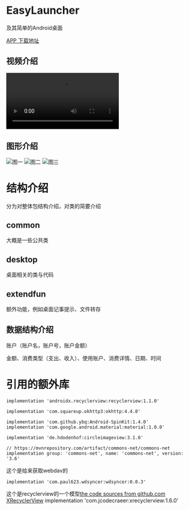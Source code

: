 # EasyLauncher
及其简单的Android桌面

[APP 下载地址](https://github.com/AIOCW/EasyLauncher/releases)

## 视频介绍
![演示视频](https://ps.aiocw.com/easylauncher/0.mp4)
## 图形介绍
![图一](https://ps.aiocw.com/easylauncher/1.jpg)
![图二](https://ps.aiocw.com/easylauncher/2.jpg)
![图三](https://ps.aiocw.com/easylauncher/3.jpg)


# 结构介绍
分为对整体包结构介绍，对类的简要介绍
## common
大概是一些公共类
## desktop
桌面相关的类与代码
## extendfun  
额外功能，例如桌面记事提示、文件转存
 
## 数据结构介绍
账户（账户名，账户号，账户金额）

金额、消费类型（支出、收入）、使用账户、消费详情、日期、时间

 
# 引用的额外库


    implementation 'androidx.recyclerview:recyclerview:1.1.0'

    implementation 'com.squareup.okhttp3:okhttp:4.4.0'

    implementation 'com.github.ybq:Android-SpinKit:1.4.0'
    implementation 'com.google.android.material:material:1.0.0'

    implementation 'de.hdodenhof:circleimageview:3.1.0'

    // https://mvnrepository.com/artifact/commons-net/commons-net
    implementation group: 'commons-net', name: 'commons-net', version: '3.6'
这个是给来获取webdav的

    implementation 'com.paul623.wdsyncer:wdsyncer:0.0.3'
    
这个是recyclerview的一个模型[the code sources from github.com XRecyclerView](https://github.com/XRecyclerView/XRecyclerView)
    implementation 'com.jcodecraeer:xrecyclerview:1.6.0'